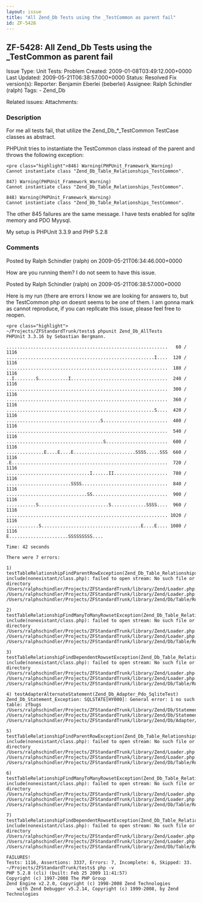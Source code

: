 ```yaml
---
layout: issue
title: "All Zend_Db Tests using the _TestCommon as parent fail"
id: ZF-5428
---
```


ZF-5428: All Zend\_Db Tests using the \_TestCommon as parent fail
-----------------------------------------------------------------

 Issue Type: Unit Tests: Problem Created: 2009-01-08T03:49:12.000+0000 Last Updated: 2009-05-21T06:38:57.000+0000 Status: Resolved Fix version(s): 
 Reporter:  Benjamin Eberlei (beberlei)  Assignee:  Ralph Schindler (ralph)  Tags: - Zend\_Db
 
 Related issues: 
 Attachments: 
### Description

For me all tests fail, that utilize the Zend\_Db\_\*\_TestCommon TestCase classes as abstract.

PHPUnit tries to instantiate the TestCommon class instead of the parent and throws the following exception:

 
    <pre class="highlight">846) Warning(PHPUnit_Framework_Warning)
    Cannot instantiate class "Zend_Db_Table_Relationships_TestCommon".
    
    847) Warning(PHPUnit_Framework_Warning)
    Cannot instantiate class "Zend_Db_Table_Relationships_TestCommon".
    
    848) Warning(PHPUnit_Framework_Warning)
    Cannot instantiate class "Zend_Db_Table_Relationships_TestCommon".

The other 845 failures are the same message. I have tests enabled for sqlite memory and PDO Myysql.

My setup is PHPUnit 3.3.9 and PHP 5.2.8

 

 

### Comments

Posted by Ralph Schindler (ralph) on 2009-05-21T06:34:46.000+0000

How are you running them? I do not seem to have this issue.

 

 

Posted by Ralph Schindler (ralph) on 2009-05-21T06:38:57.000+0000

Here is my run (there are errors I know we are looking for answers to, but the TestCommon php on doesnt seems to be one of them. I am gonna mark as cannot reproduce, if you can repllcate this issue, please feel free to reopen.

 
    <pre class="highlight">
    ~/Projects/ZFStandardTrunk/tests$ phpunit Zend_Db_AllTests
    PHPUnit 3.3.16 by Sebastian Bergmann.
    
    ............................................................   60 / 1116
    .......................................................I....  120 / 1116
    ............................................................  180 / 1116
    ..I........S...........I....................................  240 / 1116
    ............................................................  300 / 1116
    ............................................................  360 / 1116
    .......................................................S....  420 / 1116
    ...................................S........................  480 / 1116
    ............................................................  540 / 1116
    ....................................S.......................  600 / 1116
    ..............E....E....E.......................SSSS.....SSS  660 / 1116
    .E..........................................................  720 / 1116
    ...............................I......II....................  780 / 1116
    ........................SSSS................................  840 / 1116
    ..............................SS............................  900 / 1116
    ...........S..........................S.............SSSS....  960 / 1116
    ............................................................ 1020 / 1116
    ............S.....................................E....E.... 1080 / 1116
    E......................SSSSSSSSS....
    
    Time: 42 seconds
    
    There were 7 errors:
    
    1) testTableRelationshipFindParentRowException(Zend_Db_Table_Relationships_Pdo_MysqlTest)
    include(nonexistant/class.php): failed to open stream: No such file or directory
    /Users/ralphschindler/Projects/ZFStandardTrunk/library/Zend/Loader.php:83
    /Users/ralphschindler/Projects/ZFStandardTrunk/library/Zend/Loader.php:83
    /Users/ralphschindler/Projects/ZFStandardTrunk/library/Zend/Db/Table/Row/Abstract.php:949
    
    2) testTableRelationshipFindManyToManyRowsetException(Zend_Db_Table_Relationships_Pdo_MysqlTest)
    include(nonexistant/class.php): failed to open stream: No such file or directory
    /Users/ralphschindler/Projects/ZFStandardTrunk/library/Zend/Loader.php:83
    /Users/ralphschindler/Projects/ZFStandardTrunk/library/Zend/Loader.php:83
    /Users/ralphschindler/Projects/ZFStandardTrunk/library/Zend/Db/Table/Row/Abstract.php:1028
    
    3) testTableRelationshipFindDependentRowsetException(Zend_Db_Table_Relationships_Pdo_MysqlTest)
    include(nonexistant/class.php): failed to open stream: No such file or directory
    /Users/ralphschindler/Projects/ZFStandardTrunk/library/Zend/Loader.php:83
    /Users/ralphschindler/Projects/ZFStandardTrunk/library/Zend/Loader.php:83
    /Users/ralphschindler/Projects/ZFStandardTrunk/library/Zend/Db/Table/Row/Abstract.php:892
    
    4) testAdapterAlternateStatement(Zend_Db_Adapter_Pdo_SqliteTest)
    Zend_Db_Statement_Exception: SQLSTATE[HY000]: General error: 1 no such table: zfbugs
    /Users/ralphschindler/Projects/ZFStandardTrunk/library/Zend/Db/Statement/Pdo.php:68
    /Users/ralphschindler/Projects/ZFStandardTrunk/library/Zend/Db/Statement.php:109
    /Users/ralphschindler/Projects/ZFStandardTrunk/library/Zend/Db/Adapter/Pdo/Abstract.php:178
    
    5) testTableRelationshipFindParentRowException(Zend_Db_Table_Relationships_Pdo_SqliteTest)
    include(nonexistant/class.php): failed to open stream: No such file or directory
    /Users/ralphschindler/Projects/ZFStandardTrunk/library/Zend/Loader.php:83
    /Users/ralphschindler/Projects/ZFStandardTrunk/library/Zend/Loader.php:83
    /Users/ralphschindler/Projects/ZFStandardTrunk/library/Zend/Db/Table/Row/Abstract.php:949
    
    6) testTableRelationshipFindManyToManyRowsetException(Zend_Db_Table_Relationships_Pdo_SqliteTest)
    include(nonexistant/class.php): failed to open stream: No such file or directory
    /Users/ralphschindler/Projects/ZFStandardTrunk/library/Zend/Loader.php:83
    /Users/ralphschindler/Projects/ZFStandardTrunk/library/Zend/Loader.php:83
    /Users/ralphschindler/Projects/ZFStandardTrunk/library/Zend/Db/Table/Row/Abstract.php:1028
    
    7) testTableRelationshipFindDependentRowsetException(Zend_Db_Table_Relationships_Pdo_SqliteTest)
    include(nonexistant/class.php): failed to open stream: No such file or directory
    /Users/ralphschindler/Projects/ZFStandardTrunk/library/Zend/Loader.php:83
    /Users/ralphschindler/Projects/ZFStandardTrunk/library/Zend/Loader.php:83
    /Users/ralphschindler/Projects/ZFStandardTrunk/library/Zend/Db/Table/Row/Abstract.php:892
    
    FAILURES!
    Tests: 1116, Assertions: 3337, Errors: 7, Incomplete: 6, Skipped: 33.
    ~/Projects/ZFStandardTrunk/tests$ php -v
    PHP 5.2.8 (cli) (built: Feb 25 2009 11:41:57) 
    Copyright (c) 1997-2008 The PHP Group
    Zend Engine v2.2.0, Copyright (c) 1998-2008 Zend Technologies
        with Zend Debugger v5.2.14, Copyright (c) 1999-2008, by Zend Technologies


 

 